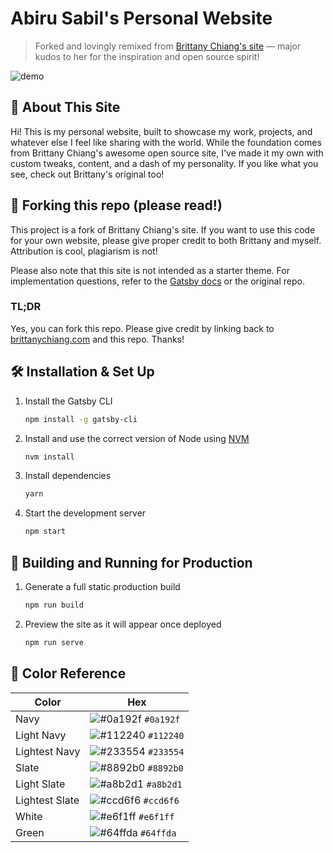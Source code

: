 # Abiru Sabil's Personal Website

> Forked and lovingly remixed from [Brittany Chiang's site](https://brittanychiang.com) — major kudos to her for the inspiration and open source spirit!

![demo](https://raw.githubusercontent.com/bchiang7/v4/main/src/images/demo.png)

## 👋 About This Site

Hi! This is my personal website, built to showcase my work, projects, and whatever else I feel like sharing with the world. While the foundation comes from Brittany Chiang's awesome open source site, I've made it my own with custom tweaks, content, and a dash of my personality. If you like what you see, check out Brittany's original too!

## 🚨 Forking this repo (please read!)

This project is a fork of Brittany Chiang's site. If you want to use this code for your own website, please give proper credit to both Brittany and myself. Attribution is cool, plagiarism is not!

Please also note that this site is not intended as a starter theme. For implementation questions, refer to the [Gatsby docs](https://www.gatsbyjs.org/docs/) or the original repo.

### TL;DR

Yes, you can fork this repo. Please give credit by linking back to [brittanychiang.com](https://brittanychiang.com) and this repo. Thanks!

## 🛠 Installation & Set Up

1. Install the Gatsby CLI

   ```sh
   npm install -g gatsby-cli
   ```

2. Install and use the correct version of Node using [NVM](https://github.com/nvm-sh/nvm)

   ```sh
   nvm install
   ```

3. Install dependencies

   ```sh
   yarn
   ```

4. Start the development server

   ```sh
   npm start
   ```

## 🚀 Building and Running for Production

1. Generate a full static production build

   ```sh
   npm run build
   ```

1. Preview the site as it will appear once deployed

   ```sh
   npm run serve
   ```

## 🎨 Color Reference

| Color          | Hex                                                                |
| -------------- | ------------------------------------------------------------------ |
| Navy           | ![#0a192f](https://via.placeholder.com/10/0a192f?text=+) `#0a192f` |
| Light Navy     | ![#112240](https://via.placeholder.com/10/0a192f?text=+) `#112240` |
| Lightest Navy  | ![#233554](https://via.placeholder.com/10/303C55?text=+) `#233554` |
| Slate          | ![#8892b0](https://via.placeholder.com/10/8892b0?text=+) `#8892b0` |
| Light Slate    | ![#a8b2d1](https://via.placeholder.com/10/a8b2d1?text=+) `#a8b2d1` |
| Lightest Slate | ![#ccd6f6](https://via.placeholder.com/10/ccd6f6?text=+) `#ccd6f6` |
| White          | ![#e6f1ff](https://via.placeholder.com/10/e6f1ff?text=+) `#e6f1ff` |
| Green          | ![#64ffda](https://via.placeholder.com/10/64ffda?text=+) `#64ffda` |

